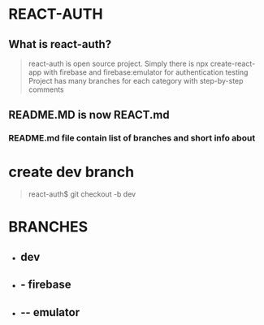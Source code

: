 # REACT-AUTH

## What is react-auth?

> react-auth is open source project.
> Simply there is npx create-react-app with firebase and firebase:emulator for authentication testing
> Project has many branches for each category with step-by-step comments

## README.MD is now REACT.md
### README.md file contain list of branches and short info about  

# create dev branch
> react-auth$ git checkout -b dev

# BRANCHES
- ## dev
- ## - firebase
- ## -- emulator
